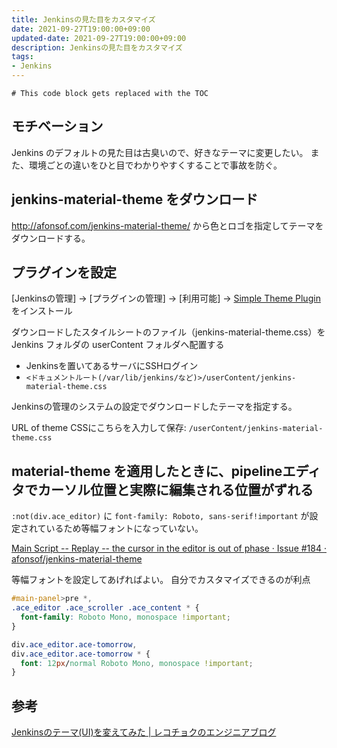 ```yaml
---
title: Jenkinsの見た目をカスタマイズ
date: 2021-09-27T19:00:00+09:00
updated-date: 2021-09-27T19:00:00+09:00
description: Jenkinsの見た目をカスタマイズ
tags:
- Jenkins
---
```



````toc
# This code block gets replaced with the TOC
````

## モチベーション

Jenkins のデフォルトの見た目は古臭いので、好きなテーマに変更したい。
また、環境ごとの違いをひと目でわかりやすくすることで事故を防ぐ。

## jenkins-material-theme をダウンロード

<http://afonsof.com/jenkins-material-theme/>
から色とロゴを指定してテーマをダウンロードする。

## プラグインを設定

\[Jenkinsの管理\] -> \[プラグインの管理\] -> \[利用可能\] -> [Simple Theme Plugin](https://plugins.jenkins.io/simple-theme-plugin/) をインストール

ダウンロードしたスタイルシートのファイル（jenkins-material-theme.css）を Jenkins フォルダの userContent フォルダへ配置する

* Jenkinsを置いてあるサーバにSSHログイン
* `<ドキュメントルート(/var/lib/jenkins/など)>/userContent/jenkins-material-theme.css`

Jenkinsの管理のシステムの設定でダウンロードしたテーマを指定する。

URL of theme CSSにこちらを入力して保存: `/userContent/jenkins-material-theme.css`

## material-theme を適用したときに、pipelineエディタでカーソル位置と実際に編集される位置がずれる

`:not(div.ace_editor)` に `font-family: Roboto, sans-serif!important` が設定されているため等幅フォントになっていない。

[Main Script -- Replay -- the cursor in the editor is out of phase · Issue #184 · afonsof/jenkins-material-theme](https://github.com/afonsof/jenkins-material-theme/issues/184)

等幅フォントを設定してあげればよい。
自分でカスタマイズできるのが利点

````css:jenkins-material-theme.css
#main-panel>pre *,
.ace_editor .ace_scroller .ace_content * {
  font-family: Roboto Mono, monospace !important;
}

div.ace_editor.ace-tomorrow,
div.ace_editor.ace-tomorrow * {
  font: 12px/normal Roboto Mono, monospace !important;
}
````

## 参考

[Jenkinsのテーマ(UI)を変えてみた | レコチョクのエンジニアブログ](https://techblog.recochoku.jp/2021)
